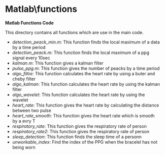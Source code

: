 # Matlab\functions
**Matlab Functions Code**

This directory contains all functions which are use in the main code.

- *detection_peack_min.m*: This function finds the local maximum of a data by a time period
- *detection_peack.m*: This function finds the local maximum of a ppg signal every 10sec
- *kalman.m*: This function gives a kalman filter
- *pulse_ppg.m*: This function gives the number of peacks by a time period
- *algo_filtre*: This function calculates the heart rate by using a buter and cheby filter
- *algo_kalman*: This function calculates the heart rate by using the kalman filter
- *algo_wavelet*: This function calculates the heart rate by using the wavelet
- *heart_rate*: This function gives the heart rate by calculating the distance between two pulse
- *heart_rate_smooth*: This function gives the heart rate which is smooth by a evry T 
- *respiratory_rate*: This function gives the respiratory rate of person
- *respiratory_rate2*: This function gives the respiratory rate of person
- *sleep_detection*: This function finds the sleep time of a personn
- *unworkable_index*: Find the index of the PPG when the bracelel has not being worn